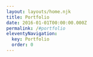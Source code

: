 ```yaml
---
layout: layouts/home.njk
title: Portfolio
date: 2016-01-01T00:00:00.000Z
permalink: /#portfolio
eleventyNavigation:
  key: Portfolio
  order: 0
---
```

